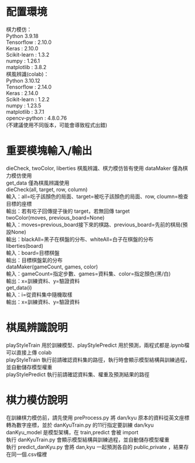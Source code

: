 # 配置環境  
棋力模仿：  
Python 3.9.18  
Tensorflow : 2.10.0  
Keras : 2.10.0  
Scikit-learn : 1.3.2  
numpy : 1.26.1  
matplotlib : 3.8.2  
棋風辨識(colab)：  
Python 3.10.12  
Tensorflow : 2.14.0  
Keras : 2.14.0  
Scikit-learn : 1.2.2  
numpy : 1.23.5  
matplotlib : 3.7.1  
opencv-python : 4.8.0.76  
(不建議使用不同版本，可能會導致程式出錯)  
# 重要模塊輸入/輸出 
dieCheck, twoColor, liberties 棋風辨識、棋力模仿皆有使用
dataMaker 僅為棋力模仿使用  
get_data 僅為棋風辨識使用  
dieCheck(all, target, row, column)  
輸入：all=吃子該顏色的局面、target=被吃子該顏色的局面、row, cloumn=檢查目標的座標  
輸出：若有吃子回傳提子後的 target，若無回傳 target  
twoColor(moves, previous_board=None)  
輸入：moves=previous_board接下來的棋路、previous_board=先前的棋局(預設None)  
輸出：blackAll=黑子在棋盤的分布、whiteAll=白子在棋盤的分布  
liberties(board)  
輸入：board=目標棋盤  
輸出：目標棋盤氣的分布  
dataMaker(gameCount, games, color)  
輸入：gameCount=指定步數、games=資料集、color=指定顏色(黑/白)  
輸出：x=訓練資料、y=驗證資料  
get_data(i)  
輸入：i=從資料集中隨機取樣  
輸出：x=訓練資料、y=驗證資料  
# 棋風辨識說明  
playStyleTrain 用於訓練模型、playStylePredict 用於預測，兩程式都是.ipynb檔可以直接上傳 colab  
playStyleTrain 執行前請確認資料集的路徑，執行時會顯示模型結構與訓練過程，並自動儲存模型權重  
playStylePredict  執行前請確認資料集、權重及預測結果的路徑  
# 棋力模仿說明  
在訓練棋力模仿前，請先使用 preProcess.py 將 dan/kyu 原本的資料從英文座標轉為數字座標，並於 danKyuTrain.py 的11行指定要訓練 dan/kyu  
danKyu_model 是模型架構，在 train,predict 會被 import  
執行 danKyuTrain.py 會顯示模型結構與訓練過程，並自動儲存模型權重  
執行 predict_danKyu.py 會將 dan,kyu 一起預測各自的 public,private ，結果存在同一個.csv檔裡  
